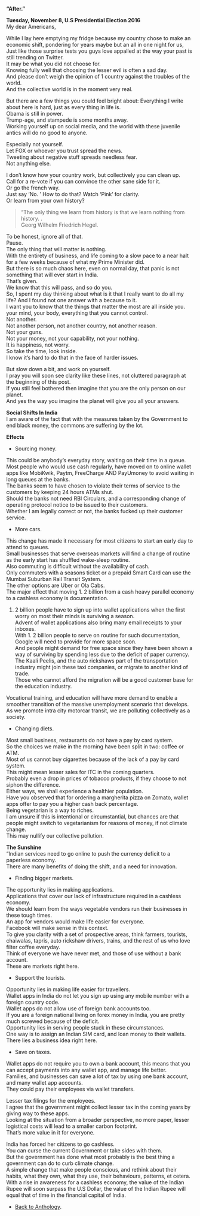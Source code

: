 **“After.”**

**Tuesday, November 8, U.S Presidential Election 2016**  
My dear Americans,

While I lay here emptying my fridge because my country chose to make an economic shift, pondering for years maybe but an all in one night for us, Just like those surprise tests you guys love appalled at the way your past is still trending on Twitter.  
It may be what you did not choose for.  
Knowing fully well that choosing the lesser evil is often a sad day.  
And please don’t weigh the opinion of 1 country against the troubles of the world.  
And the collective world is in the moment very real.  

But there are a few things you could feel bright about:
Everything I write about here is hard, just as every thing in life is.  
Obama is still in power.  
Trump-age, and stampede is some months away.  
Working yourself up on social media, and the world with these juvenile antics will do no good to anyone.  

Especially not yourself.  
Let FOX or whoever you trust spread the news.  
Tweeting about negative stuff spreads needless fear.  
Not anything else.  

I don’t know how your country work, but collectively you can clean up.  
Call for a re-vote if you can convince the other sane side for it.  
Or go the french way.  
Just say ‘No.  ’ How to do that? Watch ‘Pink’ for clarity.  
Or learn from your own history?

> “The only thing we learn from history is that we learn nothing from history.  .  
> Georg Wilhelm Friedrich Hegel.  

To be honest, ignore all of that.  
Pause.  
The only thing that will matter is nothing.  
With the entirety of business, and life coming to a slow pace to a near halt for a few weeks because of what my Prime Minister did.  
But there is so much chaos here, even on normal day, that panic is not something that will ever start in India.  
That’s given.  
We know that this will pass, and so do you.  
So, I spent my day thinking about what is it that I really want to do all my life? And I found not one answer with a because to it.  
I want you to know that the things that matter the most are all inside you.  
your mind, your body, everything that you cannot control.  
Not another.  
Not another person, not another country, not another reason.  
Not your guns.  
Not your money, not your capability, not your nothing.  
It is happiness, not worry.  
So take the time, look inside.  
I know it’s hard to do that in the face of harder issues.  

But slow down a bit, and work on yourself.  
I pray you will soon see clarity like these lines, not cluttered paragraph at the beginning of this post.  
If you still feel bothered then imagine that you are the only person on our planet.  
And yes the way you imagine the planet will give you all your answers.  

**Social Shifts In India**  
I am aware of the fact that with the measures taken by the Government to end black money, the commons are suffering by the lot.  

**Effects**  
- Sourcing money.  

This could be anybody’s everyday story, waiting on their time in a queue.  
Most people who would use cash regularly, have moved on to online wallet apps like MobiKwik, Paytm, FreeCharge AND PayUmoney to avoid waiting in long queues at the banks.  
The banks seem to have chosen to violate their terms of service to the customers by keeping 24 hours ATMs shut.  
Should the banks not need RBI Circulars, and a corresponding change of operating protocol notice to be issued to their customers.  
Whether I am legally correct or not, the banks fucked up their customer service.  

- More cars.  

This change has made it necessary for most citizens to start an early day to attend to queues.  
Small businesses that serve overseas markets will find a change of routine as the early start has shuffled wake-sleep routine.  
Also commuting is difficult without the availability of cash.  
Only commuters with a seasons ticket or a prepaid Smart Card can use the Mumbai Suburban Rail Transit System.  
The other options are Uber or Ola Cabs.  
The major effect that moving 1.  2 billion from a cash heavy parallel economy to a cashless economy is documentation.  
1.  2 billion people have to sign up into wallet applications when the first worry on most their minds is surviving a season.  
Advent of wallet applications also bring many email receipts to your inboxes.  
With 1.  2 billion people to serve on routine for such documentation, Google will need to provide for more space soon.  
And people might demand for free space since they have been shown a way of surviving by spending less due to the deficit of paper currency.  
The Kaali Peelis, and the auto rickshaws part of the transportation industry might join these taxi companies, or migrate to another kind of trade.  
Those who cannot afford the migration will be a good customer base for the education industry.  

Vocational training, and education will have more demand to enable a smoother transition of the massive unemployment scenario that develops.  
As we promote intra city motorcar transit, we are polluting collectively as a society.  

- Changing diets.  

Most small business, restaurants do not have a pay by card system.  
So the choices we make in the morning have been split in two: coffee or ATM.  
Most of us cannot buy cigarettes because of the lack of a pay by card system.  
This might mean lesser sales for ITC in the coming quarters.  
Probably even a drop in prices of tobacco products, if they choose to not siphon the difference.  
Either ways, we shall experience a healthier population.  
Have you observed that for ordering a margherita pizza on Zomato, wallet apps offer to pay you a higher cash back percentage.  
Being vegetarian is a way to riches.  
I am unsure if this is intentional or circumstantial, but chances are that people might switch to vegetarianism for reasons of money, if not climate change.  
This may nullify our collective pollution.  

**The Sunshine**  
“Indian services need to go online to push the currency deficit to a paperless economy.  
There are many benefits of doing the shift, and a need for innovation.  

- Finding bigger markets.  

The opportunity lies in making applications.  
Applications that cover our lack of infrastructure required in a cashless economy.  
We should learn from the ways vegetable vendors run their businesses in these tough times.  
An app for vendors would make life easier for everyone.  
Facebook will make sense in this context.  
To give you clarity with a set of prospective areas, think farmers, tourists, chaiwalas, tapris, auto rickshaw drivers, trains, and the rest of us who love filter coffee everyday.  
Think of everyone we have never met, and those of use without a bank account.  
These are markets right here.  

- Support the tourists.  

Opportunity lies in making life easier for travellers.  
Wallet apps in India do not let you sign up using any mobile number with a foreign country code.  
Wallet apps do not allow use of foreign bank accounts too.  
If you are a foreign national living on forex money in India, you are pretty much screwed because of the deficit.  
Opportunity lies in serving people stuck in these circumstances.  
One way is to assign an Indian SIM card, and loan money to their wallets.  
There lies a business idea right here.  

- Save on taxes.  

Wallet apps do not require you to own a bank account, this means that you can accept payments into any wallet app, and manage life better.  
Families, and businesses can save a lot of tax by using one bank account, and many wallet app accounts.  
They could pay their employees via wallet transfers.  

Lesser tax filings for the employees.  
I agree that the government might collect lesser tax in the coming years by giving way to these apps.  
Looking at the situation from a broader perspective, no more paper, lesser logistical costs will lead to a smaller carbon footprint.  
That’s more value in it for everyone.  

India has forced her citizens to go cashless.  
You can curse the current Government or take sides with them.  
But the government has done what most probably is the best thing a government can do to curb climate change.  
A simple change that make people conscious, and rethink about their habits, what they own, what they use, their behaviours, patterns, et cetera.  
With a rise in awareness for a cashless economy, the value of the Indian Rupee will soon surpass the U.S Dollar, the value of the Indian Rupee will equal that of time in the financial capital of India.  

- <a href="https://kushalsamant.github.io/anthology.html">Back to Anthology</a>.  